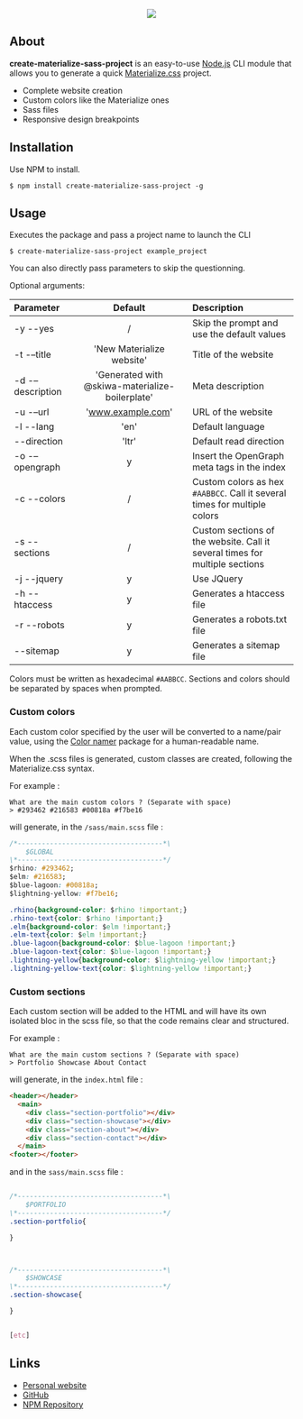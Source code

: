 <div align="center">
  <p>
    <a href="https://nodei.co/npm/create-materialize-sass-project/"><img src="https://nodei.co/npm/create-materialize-sass-project.png"></a>
  </p>
</div>

## About
**create-materialize-sass-project** is an easy-to-use [Node.js](https://nodejs.org) CLI module that allows you to generate a quick [Materialize.css](https://materializecss.com/) project.

- Complete website creation
- Custom colors like the Materialize ones
- Sass files
- Responsive design breakpoints

## Installation
Use NPM to install.

```console
$ npm install create-materialize-sass-project -g
```

## Usage

Executes the package and pass a project name to launch the CLI

```console
$ create-materialize-sass-project example_project
```

You can also directly pass parameters to skip the questionning.

Optional arguments:

| Parameter                 | Default       | Description   |
| :------------------------ |:-------------:| :-------------|
| -y  --yes 	       |	/           | Skip the prompt and use the default values
| -t -–title 	       |	'New Materialize website'	            | Title of the website
| -d -–description 	       |	'Generated with @skiwa-materialize-boilerplate'	            | Meta description
| -u -–url 	       |	'www.example.com'	            | URL of the website
| -l  --lang          | 'en'           | Default language
| --direction 		           | 'ltr'             | Default read direction
| -o  -–opengraph 	        | y           | Insert the OpenGraph meta tags in the index
| -c --colors	         | /             | Custom colors as hex `#AABBCC`. Call it several times for multiple colors
| -s --sections	         | /             | Custom sections of the website. Call it several times for multiple sections
| -j --jquery	         | y             | Use JQuery
| -h --htaccess	         | y             | Generates a htaccess file
| -r --robots	         | y             | Generates a robots.txt file
| --sitemap	         | y             | Generates a sitemap file


Colors must be written as hexadecimal `#AABBCC`.
Sections and colors should be separated by spaces when prompted.

### Custom colors

Each custom color specified by the user will be converted to a name/pair value, using the [Color namer](https://www.npmjs.com/package/color-namer) package for a human-readable name.

When the .scss files is generated, custom classes are created, following the Materialize.css syntax.

For example :
```console
What are the main custom colors ? (Separate with space)
> #293462 #216583 #00818a #f7be16
```

will generate, in the `/sass/main.scss` file :
```css
/*------------------------------------*\
    $GLOBAL
\*------------------------------------*/
$rhino: #293462;
$elm: #216583;
$blue-lagoon: #00818a;
$lightning-yellow: #f7be16;

.rhino{background-color: $rhino !important;}
.rhino-text{color: $rhino !important;}
.elm{background-color: $elm !important;}
.elm-text{color: $elm !important;}
.blue-lagoon{background-color: $blue-lagoon !important;}
.blue-lagoon-text{color: $blue-lagoon !important;}
.lightning-yellow{background-color: $lightning-yellow !important;}
.lightning-yellow-text{color: $lightning-yellow !important;}
```

### Custom sections

Each custom section will be added to the HTML and will have its own isolated bloc in the scss file, so that the code remains clear and structured.

For example :
```console
What are the main custom sections ? (Separate with space)
> Portfolio Showcase About Contact
```

will generate, in the `index.html` file :
```html
<header></header>
  <main>
    <div class="section-portfolio"></div>
    <div class="section-showcase"></div>
    <div class="section-about"></div>
    <div class="section-contact"></div>
  </main>
<footer></footer>
```

and in the `sass/main.scss` file :
```css

/*------------------------------------*\
    $PORTFOLIO
\*------------------------------------*/
.section-portfolio{

}



/*------------------------------------*\
    $SHOWCASE
\*------------------------------------*/
.section-showcase{

}


[etc]
```

## Links
* [Personal website](https://jhaegman.com)
* [GitHub](https://github.com/Skiwa/create-materialize-sass-project)
* [NPM Repository](https://www.npmjs.com/package/create-materialize-sass-project.js)
